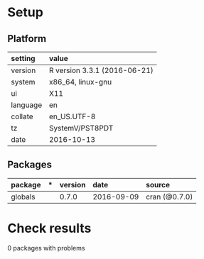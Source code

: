 # Setup

## Platform

|setting  |value                        |
|:--------|:----------------------------|
|version  |R version 3.3.1 (2016-06-21) |
|system   |x86_64, linux-gnu            |
|ui       |X11                          |
|language |en                           |
|collate  |en_US.UTF-8                  |
|tz       |SystemV/PST8PDT              |
|date     |2016-10-13                   |

## Packages

|package |*  |version |date       |source        |
|:-------|:--|:-------|:----------|:-------------|
|globals |   |0.7.0   |2016-09-09 |cran (@0.7.0) |

# Check results

0 packages with problems




